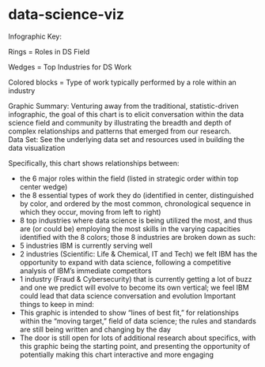 # data-science-viz
Infographic Key:                                                                                                  

Rings = Roles in DS Field 

Wedges = Top Industries for DS Work

Colored blocks = Type of work typically performed by a role within an industry

Graphic Summary:
Venturing away from the traditional, statistic-driven infographic, the goal of this chart is to elicit conversation within the data science field and community by illustrating the breadth and depth of complex relationships and patterns that emerged from our research.  
Data Set: 
See the underlying data set and resources used in building the data visualization

Specifically, this chart shows relationships between:
-	the 6 major roles within the field (listed in strategic order within top center wedge)
-	the 8 essential types of work they do (identified in center, distinguished by color, and ordered by the most common, chronological sequence in which they occur, moving from left to right)
-	8 top industries where data science is being utilized the most, and thus are (or could be) employing the most skills in the varying capacities identified with the 8 colors; those 8 industries are broken down as such:
-	5 industries IBM is currently serving well
-	2 industries (Scientific: Life & Chemical, IT and Tech) we felt IBM has the opportunity to expand with data science, following a competitive analysis of IBM’s immediate competitors 
-	1 industry (Fraud & Cybersecurity) that is currently getting a lot of buzz and one we predict will evolve to become its own vertical; we feel IBM could lead that data science conversation and evolution
Important things to keep in mind:
-	This graphic is intended to show “lines of best fit,” for relationships within the “moving target,” field of data science; the rules and standards are still being written and changing by the day
-	The door is still open for lots of additional research about specifics, with this graphic being the starting point, and presenting the opportunity of potentially making this chart interactive and more engaging
